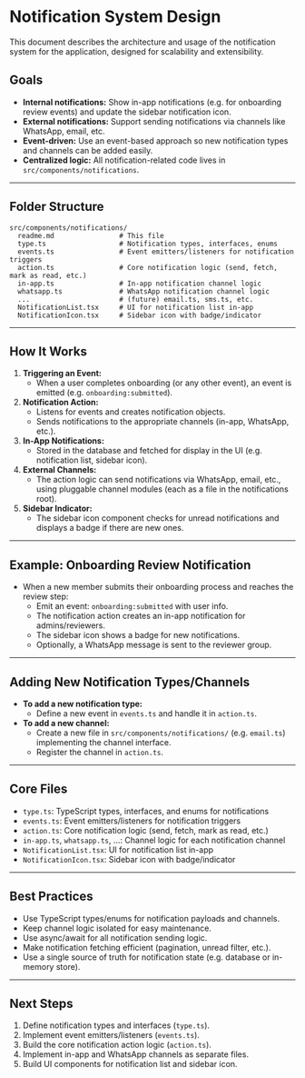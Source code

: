# Notification System Design

This document describes the architecture and usage of the notification system for the application, designed for scalability and extensibility.

## Goals
- **Internal notifications:** Show in-app notifications (e.g. for onboarding review events) and update the sidebar notification icon.
- **External notifications:** Support sending notifications via channels like WhatsApp, email, etc.
- **Event-driven:** Use an event-based approach so new notification types and channels can be added easily.
- **Centralized logic:** All notification-related code lives in `src/components/notifications`.

---

## Folder Structure

```
src/components/notifications/
  readme.md                # This file
  type.ts                  # Notification types, interfaces, enums
  events.ts                # Event emitters/listeners for notification triggers
  action.ts                # Core notification logic (send, fetch, mark as read, etc.)
  in-app.ts                # In-app notification channel logic
  whatsapp.ts              # WhatsApp notification channel logic
  ...                      # (future) email.ts, sms.ts, etc.
  NotificationList.tsx     # UI for notification list in-app
  NotificationIcon.tsx     # Sidebar icon with badge/indicator
```

---

## How It Works

1. **Triggering an Event:**
   - When a user completes onboarding (or any other event), an event is emitted (e.g. `onboarding:submitted`).
2. **Notification Action:**
   - Listens for events and creates notification objects.
   - Sends notifications to the appropriate channels (in-app, WhatsApp, etc.).
3. **In-App Notifications:**
   - Stored in the database and fetched for display in the UI (e.g. notification list, sidebar icon).
4. **External Channels:**
   - The action logic can send notifications via WhatsApp, email, etc., using pluggable channel modules (each as a file in the notifications root).
5. **Sidebar Indicator:**
   - The sidebar icon component checks for unread notifications and displays a badge if there are new ones.

---

## Example: Onboarding Review Notification
- When a new member submits their onboarding process and reaches the review step:
  - Emit an event: `onboarding:submitted` with user info.
  - The notification action creates an in-app notification for admins/reviewers.
  - The sidebar icon shows a badge for new notifications.
  - Optionally, a WhatsApp message is sent to the reviewer group.

---

## Adding New Notification Types/Channels
- **To add a new notification type:**
  - Define a new event in `events.ts` and handle it in `action.ts`.
- **To add a new channel:**
  - Create a new file in `src/components/notifications/` (e.g. `email.ts`) implementing the channel interface.
  - Register the channel in `action.ts`.

---

## Core Files
- `type.ts`: TypeScript types, interfaces, and enums for notifications
- `events.ts`: Event emitters/listeners for notification triggers
- `action.ts`: Core notification logic (send, fetch, mark as read, etc.)
- `in-app.ts`, `whatsapp.ts`, ...: Channel logic for each notification channel
- `NotificationList.tsx`: UI for notification list in-app
- `NotificationIcon.tsx`: Sidebar icon with badge/indicator

---

## Best Practices
- Use TypeScript types/enums for notification payloads and channels.
- Keep channel logic isolated for easy maintenance.
- Use async/await for all notification sending logic.
- Make notification fetching efficient (pagination, unread filter, etc.).
- Use a single source of truth for notification state (e.g. database or in-memory store).

---

## Next Steps
1. Define notification types and interfaces (`type.ts`).
2. Implement event emitters/listeners (`events.ts`).
3. Build the core notification action logic (`action.ts`).
4. Implement in-app and WhatsApp channels as separate files.
5. Build UI components for notification list and sidebar icon. 